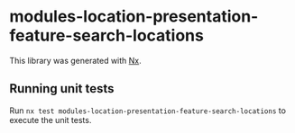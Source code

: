 # modules-location-presentation-feature-search-locations

This library was generated with [Nx](https://nx.dev).

## Running unit tests

Run `nx test modules-location-presentation-feature-search-locations` to execute the unit tests.
